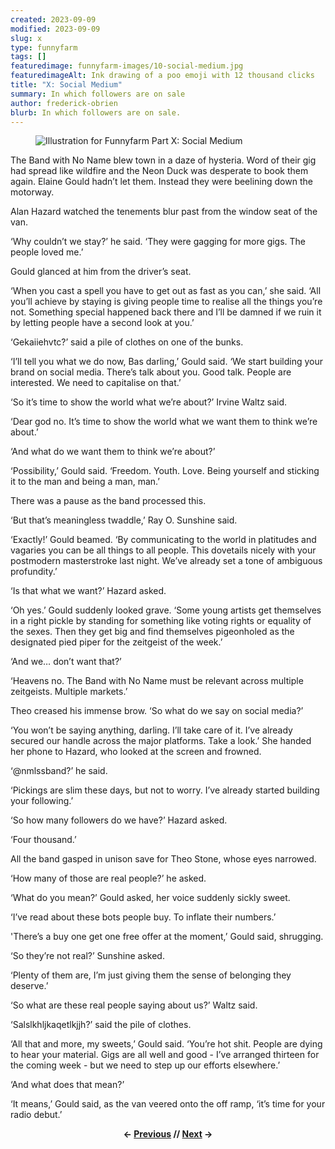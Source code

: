 ```yaml
---
created: 2023-09-09
modified: 2023-09-09
slug: x
type: funnyfarm
tags: []
featuredimage: funnyfarm-images/10-social-medium.jpg
featuredimageAlt: Ink drawing of a poo emoji with 12 thousand clicks
title: "X: Social Medium"
summary: In which followers are on sale
author: frederick-obrien
blurb: In which followers are on sale.
---
```


<figure class="wide">
  <img src="funnyfarm-images/10-social-medium.jpg" alt="Illustration for Funnyfarm Part X: Social Medium" />
  <figcaption></figcaption>
</figure>

The Band with No Name blew town in a daze of hysteria. Word of their gig had spread like wildfire and the Neon Duck was desperate to book them again. Elaine Gould hadn’t let them. Instead they were beelining down the motorway.

Alan Hazard watched the tenements blur past from the window seat of the van.

‘Why couldn’t we stay?’ he said. ‘They were gagging for more gigs. The people loved me.’

Gould glanced at him from the driver’s seat.

‘When you cast a spell you have to get out as fast as you can,’ she said. ‘All you’ll achieve by staying is giving people time to realise all the things you’re not. Something special happened back there and I’ll be damned if we ruin it by letting people have a second look at you.’

‘Gekaiiehvtc?’ said a pile of clothes on one of the bunks.

‘I’ll tell you what we do now, Bas darling,’ Gould said. ‘We start building your brand on social media. There’s talk about you. Good talk. People are interested. We need to capitalise on that.’

‘So it’s time to show the world what we’re about?’ Irvine Waltz said.

‘Dear god no. It’s time to show the world what we want them to think we’re about.’

‘And what do we want them to think we’re about?’

‘Possibility,’ Gould said. ‘Freedom. Youth. Love. Being yourself and sticking it to the man and being a man, man.’

There was a pause as the band processed this.

‘But that’s meaningless twaddle,’ Ray O. Sunshine said.

‘Exactly!’ Gould beamed. ‘By communicating to the world in platitudes and vagaries you can be all things to all people. This dovetails nicely with your postmodern masterstroke last night. We’ve already set a tone of ambiguous profundity.’

‘Is that what we want?’ Hazard asked.

‘Oh yes.’ Gould suddenly looked grave. ‘Some young artists get themselves in a right pickle by standing for something like voting rights or equality of the sexes. Then they get big and find themselves pigeonholed as the designated pied piper for the zeitgeist of the week.’

‘And we… don’t want that?’

‘Heavens no. The Band with No Name must be relevant across multiple zeitgeists. Multiple markets.’

Theo creased his immense brow. ‘So what do we say on social media?’

‘You won’t be saying anything, darling. I’ll take care of it. I’ve already secured our handle across the major platforms. Take a look.’ She handed her phone to Hazard, who looked at the screen and frowned. 

‘@nmlssband?’ he said.

‘Pickings are slim these days, but not to worry. I’ve already started building your following.’

‘So how many followers do we have?’ Hazard asked.

‘Four thousand.’

All the band gasped in unison save for Theo Stone, whose eyes narrowed.

‘How many of those are real people?’ he asked.

‘What do you mean?’ Gould asked, her voice suddenly sickly sweet.

‘I’ve read about these bots people buy. To inflate their numbers.’

'There’s a buy one get one free offer at the moment,’ Gould said, shrugging.

‘So they’re not real?’ Sunshine asked.

‘Plenty of them are, I’m just giving them the sense of belonging they deserve.’

‘So what are these real people saying about us?’ Waltz said.

‘Salslkhljkaqetlkjjh?’ said the pile of clothes.

‘All that and more, my sweets,’ Gould said. ‘You’re hot shit. People are dying to hear your material. Gigs are all well and good - I’ve arranged thirteen for the coming week - but we need to step up our efforts elsewhere.’

‘And what does that mean?’

‘It means,’ Gould said, as the van veered onto the off ramp, ‘it’s time for your radio debut.’

<center><p><strong>← <a href="funnyfarm/ix/">Previous</a> // <a href="funnyfarm/xi/">Next</a> →</strong></p></center>
